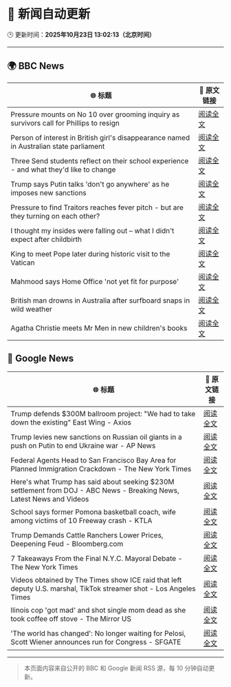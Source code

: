 # 🧠 新闻自动更新

🕒 更新时间：**2025年10月23日 13:02:13（北京时间）**

---

## 🌍 BBC News

| 🌐 标题 | 🔗 原文链接 |
|--------|-------------|
| Pressure mounts on No 10 over grooming inquiry as survivors call for Phillips to resign | [阅读全文](https://www.bbc.com/news/articles/cly285e5ljyo?at_medium=RSS&at_campaign=rss) |
| Person of interest in British girl's disappearance named in Australian state parliament | [阅读全文](https://www.bbc.com/news/articles/cx2082pqyl2o?at_medium=RSS&at_campaign=rss) |
| Three Send students reflect on their school experience - and what they'd like to change | [阅读全文](https://www.bbc.com/news/articles/c891y5n2de8o?at_medium=RSS&at_campaign=rss) |
| Trump says Putin talks 'don't go anywhere' as he imposes new sanctions | [阅读全文](https://www.bbc.com/news/articles/cd6758pn6ylo?at_medium=RSS&at_campaign=rss) |
| Pressure to find Traitors reaches fever pitch - but are they turning on each other? | [阅读全文](https://www.bbc.com/news/articles/c87415422zdo?at_medium=RSS&at_campaign=rss) |
| I thought my insides were falling out – what I didn't expect after childbirth | [阅读全文](https://www.bbc.com/news/articles/ckgk0y18mrvo?at_medium=RSS&at_campaign=rss) |
| King to meet Pope later during historic visit to the Vatican | [阅读全文](https://www.bbc.com/news/articles/c07mzye39djo?at_medium=RSS&at_campaign=rss) |
| Mahmood says Home Office 'not yet fit for purpose' | [阅读全文](https://www.bbc.com/news/articles/clyl20gw4y2o?at_medium=RSS&at_campaign=rss) |
| British man drowns in Australia after surfboard snaps in wild weather | [阅读全文](https://www.bbc.com/news/articles/cm27xnvz2eyo?at_medium=RSS&at_campaign=rss) |
| Agatha Christie meets Mr Men in new children's books | [阅读全文](https://www.bbc.com/news/articles/cdx42rv2wgqo?at_medium=RSS&at_campaign=rss) |

## 📰 Google News

| 🌐 标题 | 🔗 原文链接 |
|--------|-------------|
| Trump defends $300M ballroom project: "We had to take down the existing" East Wing - Axios | [阅读全文](https://news.google.com/rss/articles/CBMimAFBVV95cUxNWmVvSFA1dzBkRktQNWpiYWtQVHNYTTc1UEhTc1YzWXIyNWVtSWEwN3ZTQnQ5MGE3R1BEbFdlVUhFZm9Fa0wwQ0ExX0tBd1FCX3o1bUJ4TEdVOUR0VmtKa21xSk5yY1pLUl8wb1JzTVgydVE3MXJ5UVBRcEFvU1liUTBxOU1tZXltdEtXYjJsdGwwRHFYZDNRaw?oc=5) |
| Trump levies new sanctions on Russian oil giants in a push on Putin to end Ukraine war - AP News | [阅读全文](https://news.google.com/rss/articles/CBMingFBVV95cUxPTm5FR19KNWExamNFeVNpWjUxTjQ0UkZPZDhzc05WMW55ZllqMXhndkVGUnJqekJQZHJXRDg1S2FBMFJFM19NY3pYQTNSWDhKZk1tNjJLY2hsR1pxaWJBeXc1NWt5eGl6bENwVWttcEFrSkNDSjNRSzZjbWowb0h3V2dyYWV4ck9zb1QycjVlRnVVSEFRNTdGTVQxUWRvUQ?oc=5) |
| Federal Agents Head to San Francisco Bay Area for Planned Immigration Crackdown - The New York Times | [阅读全文](https://news.google.com/rss/articles/CBMihgFBVV95cUxPWUpVQURaTTU5WXkyS0FKaGdjSTBWXy03TkxoUTJiZ1JsbkM0STFmQUIyRXUxbFhoUmQ1R25ZLXl5cmd0Q052N1JsOWxzcTZrYmtwYThPLU0wd1A2U3dfQjhGU0JMZFhOdXlEazFSTGVydHVfUDdOazI1YzR5UEViZnJsZUF6Zw?oc=5) |
| Here's what Trump has said about seeking $230M settlement from DOJ - ABC News - Breaking News, Latest News and Videos | [阅读全文](https://news.google.com/rss/articles/CBMihAFBVV95cUxNdXJ1LVRjZUFMN1FWMFlhcnFtUkJhcFdTbzVQYjc5LUZ0TUl6QzZ4cTdabTY3U01sVS1QR3dISlJ0bWlHclNzYXByWFZvWGdXWkZLcDM5X2Z5OXhLR0JfQkJ6Q1ZRVUpoRkhmd3c0N2tFX2p4ZDE4WUhUU2l0Rjc0cTBFWGnSAYoBQVVfeXFMTlZqclpYWWtrcXlDaFUyeXluSktZcVZISG9iVmE0OEVCSkc3NjdrY3A2VnpQRUZpR0FER1Y0dkNwQ0FyVEIxTEdpeGNmNW96ZVBwcEtKcEJPTDZKUF9MZ2ZZNEUxREpFMkgzYmJIa0VUUHEyWldsd0hMczd6bEwyLVdxa0J6ajJrNWZn?oc=5) |
| School says former Pomona basketball coach, wife among victims of 10 Freeway crash - KTLA | [阅读全文](https://news.google.com/rss/articles/CBMipgFBVV95cUxPRTJQZmM3UlJCWExOd0RXN0lWZ0E0SXpFTktxTTVONHZ6cFloY0FwVEdKdy1NRmpQVjgyUk45blJhdWE3VC1yRzVhS2dueVhDcDVaRTVBNi1xaVRGd1U2bEY2WlZMd2JuWFR5c2l2OVB4VkJMWWpCN3U3dzhCdFJpYXpYejl0LVNFZDhlNGVqd05uM3R0QXVNUXRDNDJUZ1dyOU5TcllR0gGrAUFVX3lxTE93Y2E3dnBQeUVob0xlRUNDUmVqZGpsVDhTak5VSy1YNS1IaWpWeGQzUVlvYWE4VHBHSFY5TnlWOGxwdHRMalU1MllqZzctSVFWdUdiUzZyU2p5WFRrY21ibVhpT1hsQUpPbW10TzhUTDJTMk1BMEhnMjdTa2FLQzhfamZSS2g1RWdTQ1h6YTIyTkprbEg2c3hUd1Z1R0N4Y09qbVU4dkZnQlVHdw?oc=5) |
| Trump Demands Cattle Ranchers Lower Prices, Deepening Feud - Bloomberg.com | [阅读全文](https://news.google.com/rss/articles/CBMirAFBVV95cUxPeWJIeXlMa25iZHAzb0dBMi1hRmphbERyZWtseXE2ZVBBZXlxOTRIeldHQ2dYaWpjVkN0R1RxVTNJVEh1eWJDQkxwYzlrQ3IzWG1IcDA2eVZZY1VXVTNwN0tkQVFQNXJic3NMNWpaVXRDX3NYRGVXMzRMWnh6MU05anMwNGd4RE4yZDdkYUFrclFzMlR2c1FMaDBldVkwQW5UM2oyb3JEcFJxVkt1?oc=5) |
| 7 Takeaways From the Final N.Y.C. Mayoral Debate - The New York Times | [阅读全文](https://news.google.com/rss/articles/CBMigAFBVV95cUxNTjJOVmlVSGpOUk14aU1McUo4RmNlOEtteXhWN1JsVklrX2VpdHRLcmFJWU1rM1h6bVVzUWhnM0xYSDRNNl9DWHFMaUphSTJUcmpaZXh5b0hPVU5OVXowM3hfQ0Rnd2RKLUdod1RLNGxzYXk2NHdXSVhCR0Y5WFVVbA?oc=5) |
| Videos obtained by The Times show ICE raid that left deputy U.S. marshal, TikTok streamer shot - Los Angeles Times | [阅读全文](https://news.google.com/rss/articles/CBMi2AFBVV95cUxQcUtYZUR5NzBaRXRuZFVxLXQwODhIX3hBa2lEbnY4N0d1S0w4MFVBbTIxQ0tpaFVISEVmazlvM1lrQm45ckhOTkNhbFR4R09WR29JWV9odE5YMEN4UkRJa2xlY0NhNW84ZG4tZlBYRU5hZHFZQ08zZmxiVndjOG9zSVRvVDI1dlQtSy1aZmQ5Vk1HVWVWTnl5NGxEU0wwNUpLMUdORDE3WTRFMTBhcVRRRTl0UlgwbUotWUg3R3J2bjRWc2NLa0NIY2tDRU5ITVVwZnVJX01kd3I?oc=5) |
| llinois cop 'got mad' and shot single mom dead as she took coffee off stove - The Mirror US | [阅读全文](https://news.google.com/rss/articles/CBMihAFBVV95cUxPUC1PVENGcFZacmJIc0FCUDNpakF6UkloVTd0Vmt2eThWc2hKc3k4RTRvLUVLRmZZeDJMQmpKeWxCM25mVUVOVDJjWHpqbWVzalktMXNSQVJ3V29rMTljcmxlVFR6cWp6UHgyUVlmU081VWxlSnB6c1BDUkNza0prdmxUMTnSAYoBQVVfeXFMUFpvVjdJaVRBc3F5OTJBTkNHZUloWUoxRVk3bmx3TzRSOTdHcWgyaS02VVR0Ylp3S1RRdFF3WmJ4OUtiOGVXczBLQ3JqMlRXSm5Db1ZYeUhKSDNMWTBQVXdZVVpnLVlmNm1veWlLc09jallOb1F2RU5oQ3VVNXVfVHBZcEdQOWNaMGJ3?oc=5) |
| 'The world has changed': No longer waiting for Pelosi, Scott Wiener announces run for Congress - SFGATE | [阅读全文](https://news.google.com/rss/articles/CBMifkFVX3lxTE1vcXk3XzRLZFRoWjNLNVNGWU1xMUpCb09HdmlvbFRSVzJNTHZfX00xaHo3OG9uUzdfOFAxbFo4VGhweWJJV1ZUYjJmXzFYUnBNTTA3c3RhTkpLMmJaVFVaMjNfUTRqcDJKUmxCQ0dBUkd2RHFRZUpkdW9ybldWdw?oc=5) |

---
> 本页面内容来自公开的 BBC 和 Google 新闻 RSS 源，每 10 分钟自动更新。